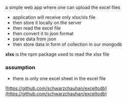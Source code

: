 a simple web app where one can upload the excel files  
- application will receive only xlsx/xls file  
- then store it locally on the server 
- then read the excel file
- then convert it to json format
- parse data from json 
- then store data in form of collection in our mongodb


__xlxs__ is the npm package used to read the xlsx file


### assumption 
- there is only one excel sheet in the excel file


[https://github.com/schwarzchauhan/exceltodb](https://github.com/schwarzchauhan/exceltodb)